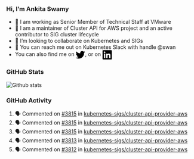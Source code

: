 ### Hi, I’m Ankita Swamy

- 💼 I am working as Senior Member of Technical Staff at VMware
- 👀 I am a maintainer of Cluster API for AWS project and an active contributor to SIG cluster lifecycle
- 💞️ I’m looking to collaborate on Kubernetes and SIGs
- 💬 You can reach me out on Kubernetes Slack with handle @swan
- You can also find me on <a href="https://twitter.com/SwamyAnkita" target="blank"><img align="center" src="https://raw.githubusercontent.com/Ankitasw/Ankitasw/master/svg/twitter.svg" alt="Ankitasw" height="25" width="25" color="#1DA1f2" /></a>, or on <a href="https://www.linkedin.com/in/Ankitaswamy/" target="blank"><img align="center" src="https://raw.githubusercontent.com/Ankitasw/Ankitasw/master/svg/linkedin.svg" alt="Ankitasw" height="25" width="25" /></a>

### GitHub Stats
![Github stats](https://github-readme-stats.vercel.app/api?username=Ankitasw&count_private=true&show_icons=true&theme=tokyonight)

### GitHub Activity 
<!--START_SECTION:activity-->
1. 🗣 Commented on [#3815](https://github.com/kubernetes-sigs/cluster-api-provider-aws/issues/3815) in [kubernetes-sigs/cluster-api-provider-aws](https://github.com/kubernetes-sigs/cluster-api-provider-aws)
2. 🗣 Commented on [#3815](https://github.com/kubernetes-sigs/cluster-api-provider-aws/issues/3815) in [kubernetes-sigs/cluster-api-provider-aws](https://github.com/kubernetes-sigs/cluster-api-provider-aws)
3. 🗣 Commented on [#3815](https://github.com/kubernetes-sigs/cluster-api-provider-aws/issues/3815) in [kubernetes-sigs/cluster-api-provider-aws](https://github.com/kubernetes-sigs/cluster-api-provider-aws)
4. 🗣 Commented on [#3813](https://github.com/kubernetes-sigs/cluster-api-provider-aws/issues/3813) in [kubernetes-sigs/cluster-api-provider-aws](https://github.com/kubernetes-sigs/cluster-api-provider-aws)
5. 🗣 Commented on [#3812](https://github.com/kubernetes-sigs/cluster-api-provider-aws/issues/3812) in [kubernetes-sigs/cluster-api-provider-aws](https://github.com/kubernetes-sigs/cluster-api-provider-aws)
<!--END_SECTION:activity-->
